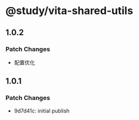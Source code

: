 # @study/vita-shared-utils

## 1.0.2

### Patch Changes

- 配置优化

## 1.0.1

### Patch Changes

- 9d7d41c: initial publish
